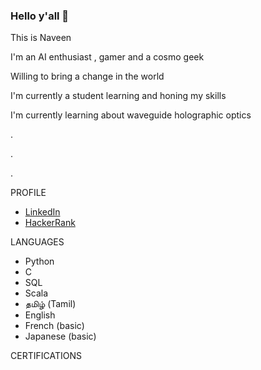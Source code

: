### Hello y'all 👋

This is Naveen 

I'm an AI enthusiast , gamer and a cosmo geek 

Willing to bring a change in the world

I'm currently a student learning and honing my skills

I'm currently learning about waveguide holographic optics

.

.

.

PROFILE

- [LinkedIn](https://www.linkedin.com/in/naveen-kumar-s-921990210/)
- [HackerRank](https://www.hackerrank.com/snaveenkumar343)


LANGUAGES

- Python
- C
- SQL
- Scala
- தமிழ் (Tamil) 
- English
- French (basic)
- Japanese (basic)


CERTIFICATIONS

  



<!--
**0EnIgma1/0EnIgma1** is a ✨ _special_ ✨ repository because its `README.md` (this file) appears on your GitHub profile.

Here are some ideas to get you started:

- 🔭 I’m currently working on ...
- 🌱 I’m currently learning ...
- 👯 I’m looking to collaborate on ...
- 🤔 I’m looking for help with ...
- 💬 Ask me about ...
- 📫 How to reach me: ...
- 😄 Pronouns: ...
- ⚡ Fun fact: ...
-->
